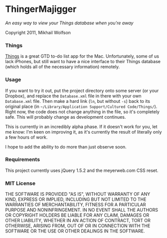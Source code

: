 ThingerMajigger
===============

_An easy way to view your Things database when you're away_

Copyright 2011, Mikhail Wolfson

### Things

[Things][0] is a great GTD to-do list app for the Mac. Unfortunately, some of
us lack iPhones, but still want to have a nice interface to their Things
database (which holds all of the necessary information) remotely.

[0]: http://culturedcode.com/things/

### Usage
If you want to try it out, put the project directory  onto some server (or your
Dropbox), and replace the `Database.xml` file in there with your own
`Database.xml` file. Then make a hard link (`ln`, but without `-s`) back to its
original place (in `~/Library/Application Support/Cultured Code/Things/`).
Right now, the code does not change anything in the file, so it's completely
safe. This will probably change as development continues.

This is currently in an incredibly alpha phase. If it doesn't work for you, let
me know: I'm keen on improving it, as it's currently the result of literally
only a few hours of work.

I hope to add the ability to do more than just observe soon.

### Requirements
This project currently uses jQuery 1.5.2 and the meyerweb.com CSS reset.

### MIT License

THE SOFTWARE IS PROVIDED "AS IS", WITHOUT WARRANTY OF ANY KIND, EXPRESS OR
IMPLIED, INCLUDING BUT NOT LIMITED TO THE WARRANTIES OF MERCHANTABILITY,
FITNESS FOR A PARTICULAR PURPOSE AND NONINFRINGEMENT. IN NO EVENT SHALL THE
AUTHORS OR COPYRIGHT HOLDERS BE LIABLE FOR ANY CLAIM, DAMAGES OR OTHER
LIABILITY, WHETHER IN AN ACTION OF CONTRACT, TORT OR OTHERWISE, ARISING FROM,
OUT OF OR IN CONNECTION WITH THE SOFTWARE OR THE USE OR OTHER DEALINGS IN
THE SOFTWARE.

